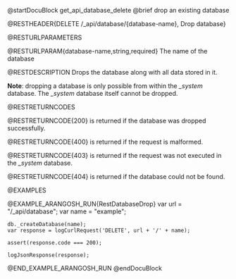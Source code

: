 
@startDocuBlock get_api_database_delete
@brief drop an existing database

@RESTHEADER{DELETE /_api/database/{database-name}, Drop database}

@RESTURLPARAMETERS

@RESTURLPARAM{database-name,string,required}
The name of the database

@RESTDESCRIPTION
Drops the database along with all data stored in it.

**Note**: dropping a database is only possible from within the *_system* database.
The *_system* database itself cannot be dropped.

@RESTRETURNCODES

@RESTRETURNCODE{200}
is returned if the database was dropped successfully.

@RESTRETURNCODE{400}
is returned if the request is malformed.

@RESTRETURNCODE{403}
is returned if the request was not executed in the *_system* database.

@RESTRETURNCODE{404}
is returned if the database could not be found.

@EXAMPLES

@EXAMPLE_ARANGOSH_RUN{RestDatabaseDrop}
    var url = "/_api/database";
    var name = "example";

    db._createDatabase(name);
    var response = logCurlRequest('DELETE', url + '/' + name);

    assert(response.code === 200);

    logJsonResponse(response);
@END_EXAMPLE_ARANGOSH_RUN
@endDocuBlock

